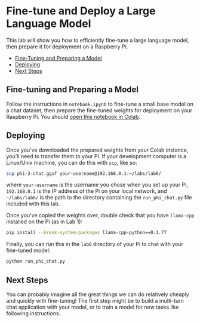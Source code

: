 # Fine-tune and Deploy a Large Language Model

This lab will show you how to efficiently fine-tune a large language model, then prepare it for deployment on a Raspberry Pi.

- [Fine-Tuning and Preparing a Model](#fine-tuning-and-preparing-a-model)
- [Deploying](#deploying)
- [Next Steps](#next-steps)

## Fine-tuning and Preparing a Model

Follow the instructions in `notebook.ipynb` to fine-tune a small base model on a chat dataset, then prepare the fine-tuned weights for deployment on your Raspberry Pi. You should [open this notebook in Colab](https://colab.research.google.com/github/ee292d/labs/blob/main/lab6/notebook.ipynb).

## Deploying

Once you've downloaded the prepared weights from your Colab instance, you'll need to transfer them to your Pi. If your development computer is a Linux/Unix machine, you can do this with `scp`, like so:

``` bash
scp phi-2-chat.gguf your-username@192.168.0.1:~/labs/lab6/
```

where `your-username` is the username you chose when you set up your Pi, `192.168.0.1` is the IP address of the Pi on your local network, and `~/labs/lab6/` is the path to the directory containing the `run_phi_chat.py` file included with this lab.

Once you've copied the weights over, double check that you have `llama-cpp` installed on the Pi (as in Lab 1):

``` bash
pip install --break-system-packages llama-cpp-python==0.1.77
```

Finally, you can run this in the `lab6` directory of your Pi to chat with your fine-tuned model:

``` bash
python run_phi_chat.py
```

## Next Steps

You can probably imagine all the great things we can do relatively cheaply and quickly with fine-tuning! The first step might be to build a multi-turn chat application with your model, or to train a model for new tasks like following instructions.
